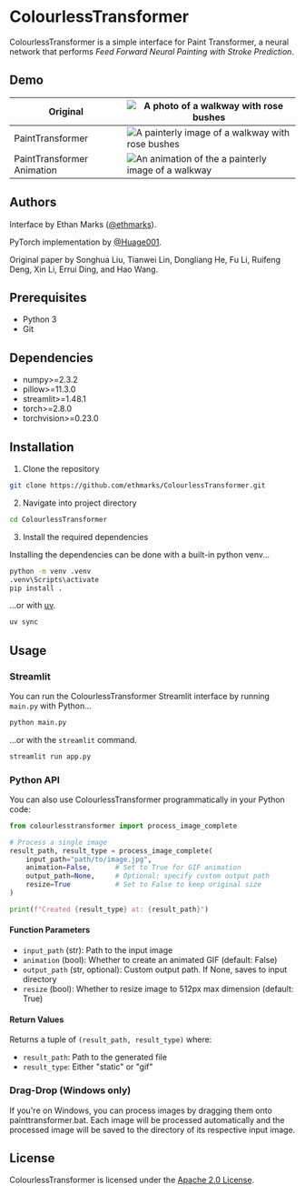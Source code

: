 # ColourlessTransformer

ColourlessTransformer is a simple interface for Paint Transformer, a neural network that performs _Feed Forward Neural Painting with Stroke Prediction_.

## Demo

| Original                   | ![A photo of a walkway with rose bushes](images/walkway.jpg)                            |
| -------------------------- | --------------------------------------------------------------------------------------- |
| PaintTransformer           | ![A painterly image of a walkway with rose bushes](images/walkway_painttransformer.jpg) |
| PaintTransformer Animation | ![An animation of the a painterly image of a walkway](images/walkway.gif)               |

## Authors

Interface by Ethan Marks ([@ethmarks](https://github.com/ethmarks)).

PyTorch implementation by [@Huage001](https://github.com/Huage001).

Original paper by Songhua Liu, Tianwei Lin, Dongliang He, Fu Li, Ruifeng Deng, Xin Li, Errui Ding, and Hao Wang.

## Prerequisites

- Python 3
- Git

## Dependencies

- numpy>=2.3.2
- pillow>=11.3.0
- streamlit>=1.48.1
- torch>=2.8.0
- torchvision>=0.23.0

## Installation

1. Clone the repository

```bash
git clone https://github.com/ethmarks/ColourlessTransformer.git
```

2. Navigate into project directory

```bash
cd ColourlessTransformer
```

3. Install the required dependencies

Installing the dependencies can be done with a built-in python venv...

```bash
python -m venv .venv
.venv\Scripts\activate
pip install .
```

...or with [uv](https://docs.astral.sh/uv/).

```bash
uv sync
```

## Usage

### Streamlit

You can run the ColourlessTransformer Streamlit interface by running `main.py` with Python...

```bash
python main.py
```

...or with the `streamlit` command.

```bash
streamlit run app.py
```

### Python API

You can also use ColourlessTransformer programmatically in your Python code:

```python
from colourlesstransformer import process_image_complete

# Process a single image
result_path, result_type = process_image_complete(
    input_path="path/to/image.jpg",
    animation=False,      # Set to True for GIF animation
    output_path=None,     # Optional: specify custom output path
    resize=True           # Set to False to keep original size
)

print(f"Created {result_type} at: {result_path}")
```

#### Function Parameters

- `input_path` (str): Path to the input image
- `animation` (bool): Whether to create an animated GIF (default: False)
- `output_path` (str, optional): Custom output path. If None, saves to input directory
- `resize` (bool): Whether to resize image to 512px max dimension (default: True)

#### Return Values

Returns a tuple of `(result_path, result_type)` where:

- `result_path`: Path to the generated file
- `result_type`: Either "static" or "gif"

### Drag-Drop (Windows only)

If you're on Windows, you can process images by dragging them onto painttransformer.bat. Each image will be processed automatically and the processed image will be saved to the directory of its respective input image.

## License

ColourlessTransformer is licensed under the [Apache 2.0 License](https://www.apache.org/licenses/LICENSE-2.0).
